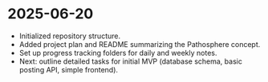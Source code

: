 # 2025-06-20

- Initialized repository structure.
- Added project plan and README summarizing the Pathosphere concept.
- Set up progress tracking folders for daily and weekly notes.
- Next: outline detailed tasks for initial MVP (database schema, basic posting API, simple frontend).
